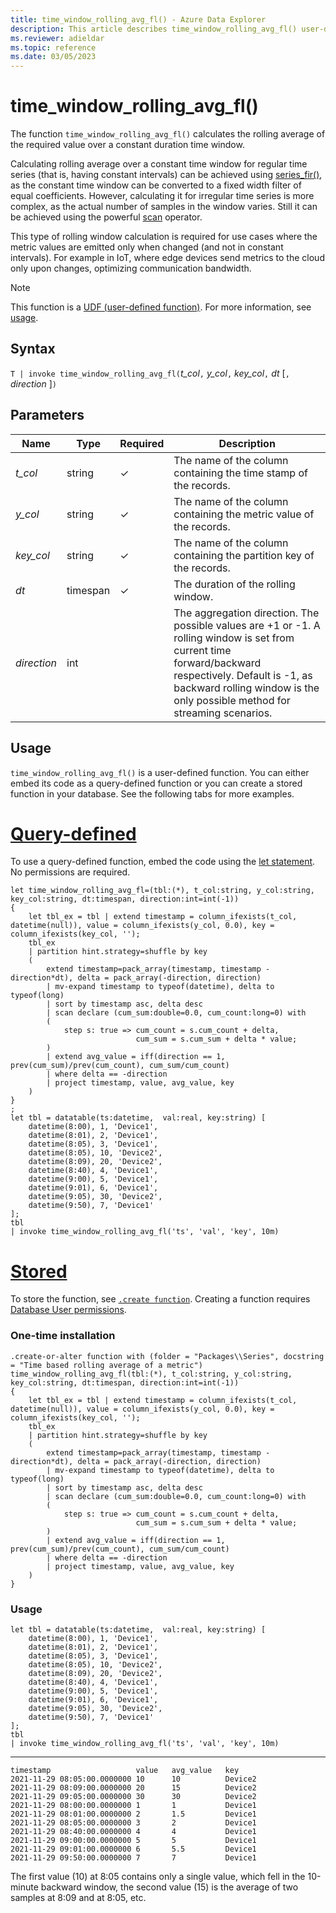 ```yaml
---
title: time_window_rolling_avg_fl() - Azure Data Explorer
description: This article describes time_window_rolling_avg_fl() user-defined function in Azure Data Explorer.
ms.reviewer: adieldar
ms.topic: reference
ms.date: 03/05/2023
---
```

# time_window_rolling_avg_fl()

The function `time_window_rolling_avg_fl()` calculates the rolling average of the required value over a constant duration time window.

Calculating rolling average over a constant time window for regular time series (that is, having constant intervals) can be achieved using [series_fir()](../query/series-firfunction.md), as the constant time window can be converted to a fixed width filter of equal coefficients. However, calculating it for irregular time series is more complex, as the actual number of samples in the window varies. Still it can be achieved using the powerful [scan](../query/scan-operator.md) operator.

This type of rolling window calculation is required for use cases where the metric values are emitted only when changed (and not in constant intervals). For example in IoT, where edge devices send metrics to the cloud only upon changes, optimizing communication bandwidth.

> [!NOTE]
> This function is a [UDF (user-defined function)](../query/functions/user-defined-functions.md). For more information, see [usage](#usage).

## Syntax

`T | invoke time_window_rolling_avg_fl(`*t_col*`,` *y_col*`,` *key_col*`,` *dt* [`,` *direction* ]`)`
  
## Parameters

| Name | Type | Required | Description |
|--|--|--|--|
| *t_col* | string | &check; | The name of the column containing the time stamp of the records.|
| *y_col* | string | &check; | The name of the column containing the metric value of the records.|
| *key_col* | string | &check; | The name of the column containing the partition key of the records.|
| *dt* | timespan | &check; | The duration of the rolling window.|
| *direction* | int | | The aggregation direction. The possible values are +1 or -1. A rolling window is set from current time forward/backward respectively. Default is -1, as backward rolling window is the only possible method for streaming scenarios.|

## Usage

`time_window_rolling_avg_fl()` is a user-defined function. You can either embed its code as a query-defined function or you can create a stored function in your database. See the following tabs for more examples.

# [Query-defined](#tab/query-defined)

To use a query-defined function, embed the code using the [let statement](../query/letstatement.md). No permissions are required.

<!-- csl: https://help.kusto.windows.net/Samples -->
```kusto
let time_window_rolling_avg_fl=(tbl:(*), t_col:string, y_col:string, key_col:string, dt:timespan, direction:int=int(-1))
{
    let tbl_ex = tbl | extend timestamp = column_ifexists(t_col, datetime(null)), value = column_ifexists(y_col, 0.0), key = column_ifexists(key_col, '');
    tbl_ex 
    | partition hint.strategy=shuffle by key 
    (
        extend timestamp=pack_array(timestamp, timestamp - direction*dt), delta = pack_array(-direction, direction)
        | mv-expand timestamp to typeof(datetime), delta to typeof(long)
        | sort by timestamp asc, delta desc    
        | scan declare (cum_sum:double=0.0, cum_count:long=0) with 
        (
            step s: true => cum_count = s.cum_count + delta, 
                            cum_sum = s.cum_sum + delta * value; 
        )
        | extend avg_value = iff(direction == 1, prev(cum_sum)/prev(cum_count), cum_sum/cum_count)
        | where delta == -direction 
        | project timestamp, value, avg_value, key
    )
}
;
let tbl = datatable(ts:datetime,  val:real, key:string) [
    datetime(8:00), 1, 'Device1',
    datetime(8:01), 2, 'Device1',
    datetime(8:05), 3, 'Device1',
    datetime(8:05), 10, 'Device2',
    datetime(8:09), 20, 'Device2',
    datetime(8:40), 4, 'Device1',
    datetime(9:00), 5, 'Device1',
    datetime(9:01), 6, 'Device1',
    datetime(9:05), 30, 'Device2',
    datetime(9:50), 7, 'Device1'
];
tbl
| invoke time_window_rolling_avg_fl('ts', 'val', 'key', 10m)
```

# [Stored](#tab/stored)

To store the function, see [`.create function`](../management/create-function.md). Creating a function requires [Database User permissions](../management/access-control/role-based-access-control.md).

### One-time installation

<!-- csl: https://help.kusto.windows.net/Samples -->
```kusto
.create-or-alter function with (folder = "Packages\\Series", docstring = "Time based rolling average of a metric")
time_window_rolling_avg_fl(tbl:(*), t_col:string, y_col:string, key_col:string, dt:timespan, direction:int=int(-1))
{
    let tbl_ex = tbl | extend timestamp = column_ifexists(t_col, datetime(null)), value = column_ifexists(y_col, 0.0), key = column_ifexists(key_col, '');
    tbl_ex 
    | partition hint.strategy=shuffle by key 
    (
        extend timestamp=pack_array(timestamp, timestamp - direction*dt), delta = pack_array(-direction, direction)
        | mv-expand timestamp to typeof(datetime), delta to typeof(long)
        | sort by timestamp asc, delta desc    
        | scan declare (cum_sum:double=0.0, cum_count:long=0) with 
        (
            step s: true => cum_count = s.cum_count + delta, 
                            cum_sum = s.cum_sum + delta * value; 
        )
        | extend avg_value = iff(direction == 1, prev(cum_sum)/prev(cum_count), cum_sum/cum_count)
        | where delta == -direction 
        | project timestamp, value, avg_value, key
    )
}
```

### Usage

<!-- csl: https://help.kusto.windows.net/Samples -->
```kusto
let tbl = datatable(ts:datetime,  val:real, key:string) [
    datetime(8:00), 1, 'Device1',
    datetime(8:01), 2, 'Device1',
    datetime(8:05), 3, 'Device1',
    datetime(8:05), 10, 'Device2',
    datetime(8:09), 20, 'Device2',
    datetime(8:40), 4, 'Device1',
    datetime(9:00), 5, 'Device1',
    datetime(9:01), 6, 'Device1',
    datetime(9:05), 30, 'Device2',
    datetime(9:50), 7, 'Device1'
];
tbl
| invoke time_window_rolling_avg_fl('ts', 'val', 'key', 10m)
```

---

```kusto
timestamp	                value	avg_value	key
2021-11-29 08:05:00.0000000	10	    10	        Device2
2021-11-29 08:09:00.0000000	20    	15        	Device2
2021-11-29 09:05:00.0000000	30	    30        	Device2
2021-11-29 08:00:00.0000000	1	    1	        Device1
2021-11-29 08:01:00.0000000	2	    1.5        	Device1
2021-11-29 08:05:00.0000000	3	    2        	Device1
2021-11-29 08:40:00.0000000	4	    4        	Device1
2021-11-29 09:00:00.0000000	5	    5        	Device1
2021-11-29 09:01:00.0000000	6	    5.5	        Device1
2021-11-29 09:50:00.0000000	7	    7	        Device1
```

The first value (10) at 8:05 contains only a single value, which fell in the 10-minute backward window, the second value (15) is the average of two samples at 8:09 and at 8:05, etc.
